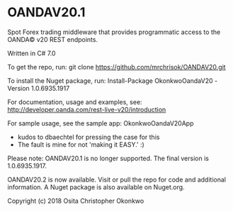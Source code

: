 ﻿# OANDAV20.1

Spot Forex trading middleware that provides programmatic access to the OANDA© v20 REST endpoints.

Written in C# 7.0

To get the repo, run: git clone https://github.com/mrchrisok/OANDAV20.git

To install the Nuget package, run: Install-Package OkonkwoOandaV20 -Version 1.0.6935.1917 

For documentation, usage and examples, see: http://developer.oanda.com/rest-live-v20/introduction

For sample usage, see the sample app: OkonkwoOandaV20App
- kudos to dbaechtel for pressing the case for this
- The fault is mine for not 'making it EASY.' :)

Please note:
OANDAV20.1 is no longer supported.
The final version is 1.0.6935.1917.

OANDAV20.2 is now available.
Visit or pull the repo for code and additional information.
A Nuget package is also available on Nuget.org.

Copyright (c) 2018 Osita Christopher Okonkwo